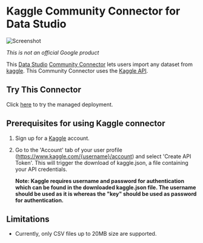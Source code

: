 # Kaggle Community Connector for Data Studio

![Screenshot](./KaggleSampleDataset.png?raw=true "Screenshot")

*This is not an official Google product*

This [Data Studio][datastudio] [Community Connector][community-connector] lets
users import any dataset from [kaggle][kaggle]. This Community Connector uses
the [Kaggle API][kaggle-api].

## Try This Connector

Click [here][managed-deployment] to try the managed deployment.

## Prerequisites for using Kaggle connector

1. Sign up for a [Kaggle][kaggle] account.
1. Go to the 'Account' tab of your user profile
  (https://www.kaggle.com/{username}/account) and select 'Create API Token'.
  This will trigger the download of kaggle.json, a file containing your API
  credentials.

   **Note: Kaggle requires username and password for authentication which can
   be found in the downloaded kaggle.json file. The username should be used as
   it is whereas the "key" should be used as password for authentication.**

## Limitations

- Currently, only CSV files up to 20MB size are supported.

[datastudio]: https://datastudio.google.com
[community-connector]: https://developers.google.com/datastudio/connector
[kaggle]: https://www.kaggle.com
[kaggle-api]: https://github.com/Kaggle/kaggle-api
[managed-deployment]: https://datastudio.google.com/datasources/create?connectorId=AKfycbz8WVuZI1FRHJM3g_ucqP-L7B9EIIPDsC9RofvZk1Xw-bD6p55SNjs7JudEsOYK1o2t
[error-handling]: https://developers.google.com/datastudio/connector/error-handling
[getAuthType]: https://devsite.googleplex.com/datastudio/connector/oauth2
